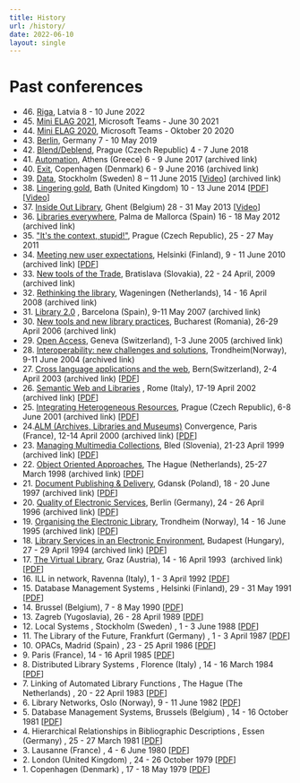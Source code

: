 ```yaml
---
title: History
url: /history/
date: 2022-06-10
layout: single
---
```


Past conferences
================

*   46\. [Riga](https://elag2022.lnb.lv), Latvia 8 - 10 June 2022
*   45\. [Mini ELAG 2021](https://elag.org/2021/06/02/mini-elag-2021-program/), Microsoft Teams - June 30 2021
*   44\. [Mini ELAG 2020](https://elag.org/mini-elag-october-20-2020/), Microsoft Teams - Oktober 20 2020
*   43\. [Berlin](https://www.elag2019.de/), Germany 7 - 10 May 2019
*   42\. [Blend/Deblend](https://www.elag2018.org/), Prague (Czech Republic) 4 - 7 June 2018
*   41\. [Automation](https://web.archive.org/web/20170911230837/http://elag2017.org/), Athens (Greece) 6 - 9 June 2017 (archived link)
*   40\. [Exit](https://web.archive.org/web/20161005104656/http://elag2016.org/), Copenhagen (Denmark) 6 - 9 June 2016 (archived link)
*   39\. [Data](https://web.archive.org/web/20150614051001/http://elag2015.org/), Stockholm (Sweden) 8 – 11 June 2015 \[[Video](https://www.youtube.com/user/KunglBiblioteket/playlists)\] (archived link)
*   38\. [Lingering gold](https://elag2014.wordpress.com/), Bath (United Kingdom) 10 - 13 June 2014 \[[PDF](https://europeanlibraryautomationgroup.files.wordpress.com/2015/04/elag2014.pdf)\] \[[Video](https://www.youtube.com/results?search_query=elag2014)\]
*   37\. [Inside Out Library](http://elag2013.org), Ghent (Belgium) 28 - 31 May 2013 \[[Video](https://www.youtube.com/results?search_query=elag2013)\]
*   36\. [Libraries everywhere](https://web.archive.org/web/20130911005559/http://www.elag2012.com/programme/), Palma de Mallorca (Spain) 16 - 18 May 2012 (archived link)
*   35\. ["It's the context, stupid!"](http://elag2011.techlib.cz/en/), Prague (Czech Republic), 25 - 27 May 2011
*   34\. [Meeting new user expectations](https://web.archive.org/web/20120313175959/http://elag2010.nationallibrary.fi/), Helsinki (Finland), 9 - 11 June 2010 (archived link) \[[PDF](http://indico.cern.ch/event/75915/abstract-book.pdf)\]
*   33\. [New tools of the Trade](https://web.archive.org/web/20120114084212/http://indico.ulib.sk/MaKaC/conferenceDisplay.py?confId=5), Bratislava (Slovakia), 22 - 24 April, 2009 (archived link)
*   32\. [Rethinking the library](http://library.wur.nl/elag2008), Wageningen (Netherlands), 14 - 16 April 2008 (archived link)
*   31\. [Library 2.0](http://elag2007.upf.edu) , Barcelona (Spain), 9-11 May 2007 (archived link)
*   30\. [New tools and new library practices](http://www.cimec.ro/elag/), Bucharest (Romania), 26-29 April 2006 (archived link)
*   29\. [Open Access](https://lib.ugent.be/download/elag/archive/elag2005/index.html), Geneva (Switzerland), 1-3 June 2005 (archived link)
*   28\. [Interoperability: new challenges and solutions](https://lib.ugent.be/download/elag/archive/elag2004/index.html), Trondheim(Norway), 9-11 June 2004 (archived link)
*   27\. [Cross language applications and the web](https://lib.ugent.be/download/elag/archive/elag2003/index.html), Bern(Switzerland), 2-4 April 2003 (archived link) \[[PDF](http://k4.techlib.cz/search/i.jsp?pid=uuid:1c0b81d0-d57d-11e1-9b23-0800200c9a66)\]
*   26\. [Semantic Web and Libraries](https://lib.ugent.be/download/elag/archive/elag2002/index.html) , Rome (Italy), 17-19 April 2002 (archived link) \[[PDF](http://k4.techlib.cz/search/i.jsp?pid=uuid:0dcec060-d57c-11e1-9b23-0800200c9a66)\]
*   25\. [Integrating Heterogeneous Resources](https://lib.ugent.be/download/elag/archive/elag2001/index.html), Prague (Czech Republic), 6-8 June 2001 (archived link) \[[PDF](http://k4.techlib.cz/search/i.jsp?pid=uuid:4485d220-d57b-11e1-9b23-0800200c9a66)\]
*   24.[ALM (Archives, Libraries and Museums)](https://lib.ugent.be/download/elag/archive/elag2000/index.html) Convergence, Paris (France), 12-14 April 2000 (archived link) \[[PDF](http://k4.techlib.cz/search/i.jsp?pid=uuid:01dc60f0-d577-11e1-9b23-0800200c9a66)\]
*   23\. [Managing Multimedia Collections](https://lib.ugent.be/download/elag/archive/elag99/index.html), Bled (Slovenia), 21-23 April 1999 (archived link) \[[PDF](http://k4.techlib.cz/search/i.jsp?pid=uuid:1b06c030-d576-11e1-9b23-0800200c9a66)\]
*   22\. [Object Oriented Approaches](https://lib.ugent.be/download/elag/archive/elag98/index.html), The Hague (Netherlands), 25-27 March 1998 (archived link) \[[PDF](http://k4.techlib.cz/search/i.jsp?pid=uuid:51b175e0-d575-11e1-9b23-0800200c9a66)\]
*   21\. [Document Publishing & Delivery](https://lib.ugent.be/download/elag/archive/elag97/index.html), Gdansk (Poland), 18 - 20 June 1997 (archived link) \[[PDF](http://k4.techlib.cz/search/i.jsp?pid=uuid:37f63330-d574-11e1-9b23-0800200c9a66)\]
*   20\. [Quality of Electronic Services](https://lib.ugent.be/download/elag/archive/elag96/index.html), Berlin (Germany), 24 - 26 April 1996 (archived link) \[[PDF](http://k4.techlib.cz/search/i.jsp?pid=uuid:562d24e0-d573-11e1-9b23-0800200c9a66)\]
*   19\. [Organising the Electronic Library](https://lib.ugent.be/download/elag/archive/elag95/index.html), Trondheim (Norway), 14 - 16 June 1995 (archived link) \[[PDF](http://k4.techlib.cz/search/i.jsp?pid=uuid:5b21df00-d572-11e1-9b23-0800200c9a66)\]
*   18\. [Library Services in an Electronic Environment](http://www.bibsys.no/files/out/elag_archive/archive/elag94/index.html), Budapest (Hungary), 27 - 29 April 1994 (archived link) \[[PDF](http://k4.techlib.cz/search/i.jsp?pid=uuid:6709ecf0-d571-11e1-9b23-0800200c9a66)\]
*   17\. [The Virtual Library](http://www.bibsys.no/files/out/elag_archive/archive/elag93/index.html), Graz (Austria), 14 - 16 April 1993  (archived link) \[[PDF](http://k4.techlib.cz/search/i.jsp?pid=uuid:706c1350-d570-11e1-9b23-0800200c9a66)\]
*   16\. ILL in network, Ravenna (Italy), 1 - 3 April 1992 \[[PDF](http://k4.techlib.cz/search/i.jsp?pid=uuid:9c8f51f0-d56f-11e1-9b23-0800200c9a66)\]
*   15\. Database Management Systems , Helsinki (Finland), 29 - 31 May 1991 \[[PDF](http://k4.techlib.cz/search/i.jsp?pid=uuid:8e4c9d10-d56e-11e1-9b23-0800200c9a66)\]
*   14\. Brussel (Belgium), 7 - 8 May 1990 \[[PDF](http://k4.techlib.cz/search/i.jsp?pid=uuid:839754b0-d56d-11e1-9b23-0800200c9a66)\]
*   13\. Zagreb (Yugoslavia), 26 - 28 April 1989 \[[PDF](http://k4.techlib.cz/search/i.jsp?pid=uuid:7fbea3d0-d56c-11e1-9b23-0800200c9a66)\]
*   12\. Local Systems , Stockholm (Sweden) , 1 - 3 June 1988 \[[PDF](http://k4.techlib.cz/search/i.jsp?pid=uuid:312560b0-d562-11e1-9b23-0800200c9a66)\]
*   11\. The Library of the Future, Frankfurt (Germany) , 1 - 3 April 1987 \[[PDF](http://k4.techlib.cz/search/i.jsp?pid=uuid:15b4a5d0-d561-11e1-9b23-0800200c9a66)\]
*   10\. OPACs, Madrid (Spain) , 23 - 25 April 1986 \[[PDF](http://k4.techlib.cz/search/i.jsp?pid=uuid:95757da0-d55f-11e1-9b23-0800200c9a66)\]
*   9\. Paris (France), 14 - 16 April 1985 \[[PDF](http://k4.techlib.cz/search/i.jsp?pid=uuid:2a36c4a0-d55e-11e1-9b23-0800200c9a66)\]
*   8\. Distributed Library Systems , Florence (Italy) , 14 - 16 March 1984 \[[PDF](http://k4.techlib.cz/search/i.jsp?pid=uuid:0fe05360-d55d-11e1-9b23-0800200c9a66)\]
*   7\. Linking of Automated Library Functions , The Hague (The Netherlands) , 20 - 22 April 1983 \[[PDF](http://k4.techlib.cz/search/i.jsp?pid=uuid:a25c1730-d55b-11e1-9b23-0800200c9a66)\]
*   6\. Library Networks, Oslo (Norway), 9 - 11 June 1982 \[[PDF](http://k4.techlib.cz/search/i.jsp?pid=uuid:c181f230-d559-11e1-9b23-0800200c9a66)\]
*   5\. Database Management Systems, Brussels (Belgium) , 14 - 16 October 1981 \[[PDF](http://k4.techlib.cz/search/i.jsp?pid=uuid:2d660e00-d4ce-11e1-9b23-0800200c9a66)\]
*   4\. Hierarchical Relationships in Bibliographic Descriptions , Essen (Germany) , 25 - 27 March 1981 \[[PDF](http://k4.techlib.cz/search/i.jsp?pid=uuid:cc5c7ea0-d4d2-11e1-9b23-0800200c9a66)\]
*   3\. Lausanne (France) , 4 - 6 June 1980 \[[PDF](http://k4.techlib.cz/search/handle/uuid:896a2a30-4eb9-11e4-916c-0800200c9a66)\]
*   2\. London (United Kingdom) , 24 - 26 October 1979 \[[PDF](http://k4.techlib.cz/search/handle/uuid:05356b90-4ebd-11e4-916c-0800200c9a66)\]
*   1\. Copenhagen (Denmark) , 17 - 18 May 1979 \[[PDF](http://k4.techlib.cz/search/handle/uuid:bd5a6c10-4ebe-11e4-916c-0800200c9a66)\]